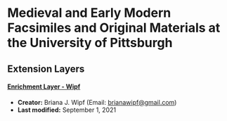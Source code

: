 # Medieval and Early Modern Facsimiles and Original Materials at the University of Pittsburgh

## Extension Layers

#### [Enrichment Layer - Wipf](https://github.com/CaDatPitt/data-layers/tree/master/extension-layers/medieval-and-early-modern_wipf/enrichment_wipf)

- **Creator:** Briana J. Wipf (Email: [brianawipf@gmail.com](mailto:brianawipf@gmail.com))
- **Last modified:** September 1, 2021
